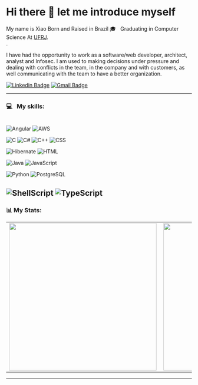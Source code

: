 # Hi there 👋 let me introduce myself

My name is Xiao
Born and Raised in Brazil
🎓 &nbsp; Graduating in Computer Science At [UFRJ](https://ufrj.br/). <br/>.


I have had the opportunity to work as a software/web developer, architect, analyst and Infosec. I am used to making decisions under pressure and dealing with conflicts in the team, in the company and with customers, as well communicating with the team to have a better organization.


[![Linkedin Badge](https://img.shields.io/badge/-LinkedIn-0077B5?style=flat&logo=Linkedin&logoColor=white&link=https://www.linkedin.com/in/xiao-yong-kong-680632127/)](https://www.linkedin.com/in/xiao-yong-kong-680632127/) [![Gmail Badge](https://img.shields.io/badge/-Gmail-c5392a?style=flat&logo=Gmail&logoColor=white&link=mailto:xiaoykong06@gmail.com)](mailto:xiaoykong06@gmail.com) 

---

### 💻 &nbsp; My skills: <br/> <br/> 
![Angular](https://img.shields.io/badge/-Angular-ff0d00?style=flat&logoColor=white&logo=angular)
![AWS](https://img.shields.io/badge/-AWS%20S3-000?style=flat&logoColor=amazon&logo=amazon)

![C](https://img.shields.io/badge/-C-orange?style=flat&logoColor=white&logo=c)
![C#](https://img.shields.io/badge/-Csharp-orange?style=flat&logoColor=white&logo=c+sharp)
![C++](https://img.shields.io/badge/-C++-orange?style=flat&logoColor=white&logo=c%2B%2B)
![CSS](https://img.shields.io/badge/-CSS-196eff?style=flat&logoColor=white&logo=css3) 

![Hibernate](https://img.shields.io/badge/-Hibernate-000?style=flat&logoColor=white&logo=hibernate) 
![HTML](https://img.shields.io/badge/-HTML-ff0d00?style=flat&logoColor=white&logo=html5) 

![Java](https://img.shields.io/badge/-Java-ff961f?style=flat&logoColor=white&logo=java) 
![JavaScript](https://img.shields.io/badge/-JavaScript-ffdd19?style=flat&logoColor=white&logo=javascript) 

![Python](https://img.shields.io/badge/-Python-0077B5?style=flat&logoColor=white&logo=python)
![PostgreSQL](https://img.shields.io/badge/-Postgresql-19a7ff?style=flat&logoColor=white&logo=postgresql) 



![ShellScript](https://img.shields.io/badge/-ShellScript-000?style=flat&logo=shellscript)
![TypeScript](https://img.shields.io/badge/-TypeScript-19a7ff?style=flat&logoColor=white&logo=typescript) 
---

### 📊 My Stats:
<center>
<table>
  <tr>
      <td><img width="400px" align="left" src="https://github-readme-stats.vercel.app/api?username=xiaoyongkong&theme=dracula" /></td>
      <td><img width="400px" align="left" src="https://github-readme-stats.vercel.app/api/top-langs/?username=xiaoyongkong&hide=html&layout=compact&theme=dracula" /></td>
  </tr>  
</table>
</center>

---

